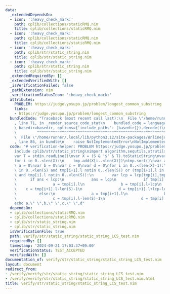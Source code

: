 ```yaml
---
data:
  _extendedDependsOn:
  - icon: ':heavy_check_mark:'
    path: cplib/collections/staticRMQ.nim
    title: cplib/collections/staticRMQ.nim
  - icon: ':heavy_check_mark:'
    path: cplib/collections/staticRMQ.nim
    title: cplib/collections/staticRMQ.nim
  - icon: ':heavy_check_mark:'
    path: cplib/str/static_string.nim
    title: cplib/str/static_string.nim
  - icon: ':heavy_check_mark:'
    path: cplib/str/static_string.nim
    title: cplib/str/static_string.nim
  _extendedRequiredBy: []
  _extendedVerifiedWith: []
  _isVerificationFailed: false
  _pathExtension: nim
  _verificationStatusIcon: ':heavy_check_mark:'
  attributes:
    PROBLEM: https://judge.yosupo.jp/problem/longest_common_substring
    links:
    - https://judge.yosupo.jp/problem/longest_common_substring
  bundledCode: "Traceback (most recent call last):\n  File \"/home/runner/.local/lib/python3.12/site-packages/onlinejudge_verify/documentation/build.py\"\
    , line 71, in _render_source_code_stat\n    bundled_code = language.bundle(stat.path,\
    \ basedir=basedir, options={'include_paths': [basedir]}).decode()\n          \
    \         ^^^^^^^^^^^^^^^^^^^^^^^^^^^^^^^^^^^^^^^^^^^^^^^^^^^^^^^^^^^^^^^^^^^^^^^^^^^^^^^^^\n\
    \  File \"/home/runner/.local/lib/python3.12/site-packages/onlinejudge_verify/languages/nim.py\"\
    , line 86, in bundle\n    raise NotImplementedError\nNotImplementedError\n"
  code: "# verification-helper: PROBLEM https://judge.yosupo.jp/problem/longest_common_substring\n\
    include cplib/str/static_string\nimport algorithm,sequtils,strutils\nvar S = stdin.readLine()\n\
    var T = stdin.readLine()\nvar X = (S & '$' & T).toStaticString\nvar tmp : seq[StaticString]\n\
    for i in 0..<len(X):\n    tmp.add(X[i..<len(X)])\ntmp.sort()\nvar ans = 0\nvar\
    \ a = 0\nvar b = 0\nvar c = 0\nvar d = 0\nfor i in 0..<(len(X)-1):\n    if (tmp[i].l\
    \ in 0..<len(S) and tmp[i+1].l notin 0..<len(S)) or (tmp[i+1].l in 0..<len(S)\
    \ and tmp[i].l notin 0..<len(S)):\n        var lcp = lcp(tmp[i],tmp[i+1])\n  \
    \      if ans < lcp:\n            ans = lcp\n            if tmp[i].l in 0..<len(S):\n\
    \                a = tmp[i].l\n                b = tmp[i].l+lcp\n            \
    \    c = tmp[i+1].l-len(S)-1\n                d = tmp[i+1].l+lcp-len(S)-1\n  \
    \          else:\n                a = tmp[i+1].l\n                b = tmp[i+1].l+lcp\n\
    \                c = tmp[i].l-len(S)-1\n                d = tmp[i].l+lcp-len(S)-1\n\
    echo a,\" \",b,\" \",c,\" \",d"
  dependsOn:
  - cplib/collections/staticRMQ.nim
  - cplib/collections/staticRMQ.nim
  - cplib/str/static_string.nim
  - cplib/str/static_string.nim
  isVerificationFile: true
  path: verify/str/static_string/static_string_LCS_test.nim
  requiredBy: []
  timestamp: '2024-09-21 17:03:37+09:00'
  verificationStatus: TEST_ACCEPTED
  verifiedWith: []
documentation_of: verify/str/static_string/static_string_LCS_test.nim
layout: document
redirect_from:
- /verify/verify/str/static_string/static_string_LCS_test.nim
- /verify/verify/str/static_string/static_string_LCS_test.nim.html
title: verify/str/static_string/static_string_LCS_test.nim
---
```

